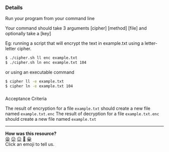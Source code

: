### Details

Run your program from your command line

Your command should take 3 arguments [cipher] [method] [file] and optionally take a [key]

Eg: running a script that will encrypt the text in example.txt using a letter-letter cipher.
```sh
$ ./cipher.sh ll enc example.txt
$ ./cipher.sh ln enc example.txt 104
```

or using an executable command
```sh
$ cipher ll -e example.txt
$ cipher ln -e example.txt 104
```

###
Acceptance Criteria

The result of encryption for a file `example.txt` should create a new file named `example.txt.enc`
The result of decryption for a file `example.txt.enc` should create a new file named `example.txt`

<!-- BEGIN GENERATED SECTION DO NOT EDIT -->

---

**How was this resource?**  
[😫](https://airtable.com/shrUJ3t7KLMqVRFKR?prefill_Repository=skills-workshops&prefill_File=practicals/adventures/cipher-world/part6.md&prefill_Sentiment=😫) [😕](https://airtable.com/shrUJ3t7KLMqVRFKR?prefill_Repository=skills-workshops&prefill_File=practicals/adventures/cipher-world/part6.md&prefill_Sentiment=😕) [😐](https://airtable.com/shrUJ3t7KLMqVRFKR?prefill_Repository=skills-workshops&prefill_File=practicals/adventures/cipher-world/part6.md&prefill_Sentiment=😐) [🙂](https://airtable.com/shrUJ3t7KLMqVRFKR?prefill_Repository=skills-workshops&prefill_File=practicals/adventures/cipher-world/part6.md&prefill_Sentiment=🙂) [😀](https://airtable.com/shrUJ3t7KLMqVRFKR?prefill_Repository=skills-workshops&prefill_File=practicals/adventures/cipher-world/part6.md&prefill_Sentiment=😀)  
Click an emoji to tell us.

<!-- END GENERATED SECTION DO NOT EDIT -->
